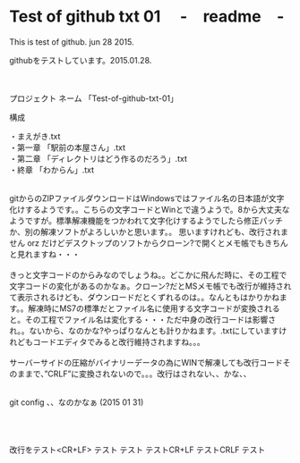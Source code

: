 # Test of github txt 01  　-　readme　-  

This is test of github.  jun 28 2015. 

githubをテストしています。2015.01.28.   <br><br><br>



プロジェクト ネーム 「Test-of-github-txt-01」

構成

・まえがき.txt    <br>
・第一章 「駅前の本屋さん」.txt    <br>
・第二章 「ディレクトリはどう作るのだろう」.txt   <br>
・終章 「わからん」.txt    <br><br>


gitからのZIPファイルダウンロードはWindowsではファイル名の日本語が文字化けするようです。。こちらの文字コードとWinとで違うようで。8から大丈夫なようですが。標準解凍機能をつかわれて文字化けするようでしたら修正パッチか、別の解凍ソフトがよろしいかと思います。。 思いますけれども、改行されません orz だけどデスクトップのソフトからクローン?で開くとメモ帳でもきちんと見れますね・・・
<br><br>
きっと文字コードのからみなのでしょうね。。どこかに飛んだ時に、その工程で文字コードの変化があるのかなぁ。クローン?だとMSメモ帳でも改行が維持されて表示されるけども、ダウンロードだとくずれるのは。。なんともはかりかねます。。解凍時にMS7の標準だとファイル名に使用する文字コードが変換されると。その工程でファイル名は変化する・・・ただ中身の改行コードは影響され。。ないから、なのかな?やっぱりなんとも計りかねます。.txtにしていますけれどもコードエディタでみると改行維持されますね。。。<br><br>
サーバーサイドの圧縮がバイナリーデータの為にWINで解凍しても改行コードそのままで、”CRLF”に変換されないので。。。改行はされない、、かな、、<br><br>



git config 、、なのかなぁ
(2015 01 31) 


<br><br><br>
改行をテスト<CR+LF>
テスト<CRLF>
テスト<CRLF>
テストCR+LF
テストCRLF
テスト







